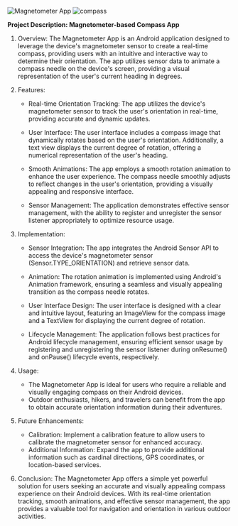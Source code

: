 
![Magnetometer App](https://github.com/mukesh-32/CompassApp/assets/156600520/5a80a13c-c61d-4e6e-ba1f-b6bb1aaedc91)
![compass](https://github.com/mukesh-32/CompassApp/assets/156600520/e7213140-54d8-451d-a097-f7b951c012a5)

**Project Description: Magnetometer-based Compass App**

1. Overview:
   The Magnetometer App is an Android application designed to leverage the device's magnetometer sensor to create a real-time compass, providing users with an intuitive and interactive way to determine their orientation. The app utilizes sensor data to animate a compass needle on the device's screen, providing a visual representation of the user's current heading in degrees.

2. Features:

   - Real-time Orientation Tracking: The app utilizes the device's magnetometer sensor to track the user's orientation in real-time, providing accurate and dynamic updates.

   - User Interface: The user interface includes a compass image that dynamically rotates based on the user's orientation. Additionally, a text view displays the current degree of rotation, offering a numerical representation of the user's heading.

   - Smooth Animations: The app employs a smooth rotation animation to enhance the user experience. The compass needle smoothly adjusts to reflect changes in the user's orientation, providing a visually appealing and responsive interface.

   - Sensor Management: The application demonstrates effective sensor management, with the ability to register and unregister the sensor listener appropriately to optimize resource usage.

3. Implementation:

   - Sensor Integration: The app integrates the Android Sensor API to access the device's magnetometer sensor (Sensor.TYPE_ORIENTATION) and retrieve sensor data.

   - Animation: The rotation animation is implemented using Android's Animation framework, ensuring a seamless and visually appealing transition as the compass needle rotates.

   - User Interface Design: The user interface is designed with a clear and intuitive layout, featuring an ImageView for the compass image and a TextView for displaying the current degree of rotation.

   - Lifecycle Management: The application follows best practices for Android lifecycle management, ensuring efficient sensor usage by registering and unregistering the sensor listener during onResume() and onPause() lifecycle events, respectively.

4. Usage:
   - The Magnetometer App is ideal for users who require a reliable and visually engaging compass on their Android devices.
   - Outdoor enthusiasts, hikers, and travelers can benefit from the app to obtain accurate orientation information during their adventures.

5. Future Enhancements:
   - Calibration: Implement a calibration feature to allow users to calibrate the magnetometer sensor for enhanced accuracy.
   - Additional Information: Expand the app to provide additional information such as cardinal directions, GPS coordinates, or location-based services.

6. Conclusion:
   The Magnetometer App offers a simple yet powerful solution for users seeking an accurate and visually appealing compass experience on their Android devices. With its real-time orientation tracking, smooth animations, and effective sensor management, the app provides a valuable tool for navigation and orientation in various outdoor activities.
